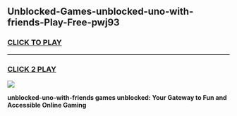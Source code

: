 
## Unblocked-Games-unblocked-uno-with-friends-Play-Free-pwj93
<h3>
<a href="https://premium76.site?title=unblocked-uno-with-friends&ref=21A">CLICK TO PLAY</a></h3>
<hr>

<h3>
<a href="https://premium76.site?title=unblocked-uno-with-friends&ref=21A">CLICK 2 PLAY</a>
  
</h3>

<a href="https://premium76.site?title=unblocked-uno-with-friends&ref=21A"><img src="https://clearcache.store/games.png"></a>


**unblocked-uno-with-friends games unblocked: Your Gateway to Fun and Accessible Online Gaming**
